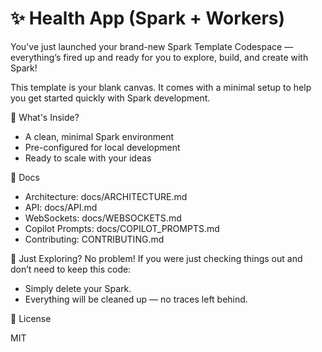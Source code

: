 # ✨ Health App (Spark + Workers)

You've just launched your brand-new Spark Template Codespace — everything’s fired up and ready for you to explore, build, and create with Spark!

This template is your blank canvas. It comes with a minimal setup to help you get started quickly with Spark development.

🚀 What's Inside?

- A clean, minimal Spark environment
- Pre-configured for local development
- Ready to scale with your ideas
  
🧠 Docs

- Architecture: docs/ARCHITECTURE.md
- API: docs/API.md
- WebSockets: docs/WEBSOCKETS.md
- Copilot Prompts: docs/COPILOT_PROMPTS.md
- Contributing: CONTRIBUTING.md

🧹 Just Exploring?
No problem! If you were just checking things out and don’t need to keep this code:

- Simply delete your Spark.
- Everything will be cleaned up — no traces left behind.

📄 License

MIT
